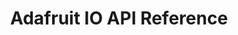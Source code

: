 ---
title: Adafruit IO API Reference

language_tabs:
  - shell: cURL
  - arduino: cpp
  - python: Python
  - CircuitPython: CircuitPython
  - ruby: Ruby
  - javascript: Node.js
  - go: Go

toc_footers:
  - <a href='http://io.adafruit.com'>Adafruit IO</a>
  - <a href='https://io.adafruit.com/blog'>Adafruit IO News</a>
  - <a href='https://io.adafruit.com/support'>Adafruit IO Support</a>
  - <a href='https://io.adafruit.com/plus'>Adafruit IO Plus</a>
  - <a href='https://io.adafruit.com/terms'>Adafruit IO ToS</a>

includes:
  - introduction
  - client_libraries
  - authentication
  - feeds
  - data
  - groups
  - errors

search: true
---